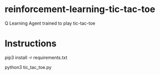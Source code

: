 # reinforcement-learning-tic-tac-toe
Q Learning Agent trained to play tic-tac-toe

# Instructions
pip3 install -r requirements.txt

python3 tic_tac_toe.py 
